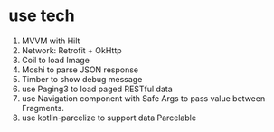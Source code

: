# use tech
1. MVVM with Hilt 
2. Network: Retrofit + OkHttp
3. Coil to load Image
4. Moshi to parse JSON response
5. Timber to show debug message
6. use Paging3 to load paged RESTful data
7. use Navigation component with Safe Args to pass value between Fragments.
8. use kotlin-parcelize to support data Parcelable